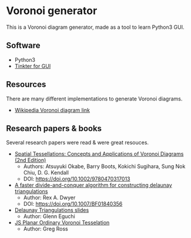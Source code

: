 # Voronoi generator

This is a Voronoi diagram generator, made as a tool to learn Python3 GUI.

## Software

- Python3
- [Tinkter for GUI](http://tkdocs.com/)

## Resources

There are many different implementations to generate Voronoi diagrams.

- [Wikipedia Voronoi diagram link](https://en.wikipedia.org/wiki/Voronoi_diagram)


## Research papers & books

Several research papers were read & were great resouces.

- [Spatial Tessellations: Concepts and Applications of Voronoi Diagrams (2nd Edition)](https://onlinelibrary.wiley.com/doi/book/10.1002/9780470317013)
  - Authors: Atsuyuki Okabe, Barry Boots, Kokichi Sugihara, Sung Nok Chiu, D. G. Kendall
  - DOI: https://doi.org/10.1002/9780470317013
- [A faster divide-and-conquer algorithm for constructing delaunay triangulations](https://link.springer.com/article/10.1007/BF01840356)
  - Author: Rex A. Dwyer
  - DOI: https://doi.org/10.1007/BF01840356
- [Delaunay Triangulations slides](http://web.mit.edu/alexmv/Public/6.850-lectures/lecture09.pdf)
  - Author: Glenn Eguchi
- [JS Planar Ordinary Voronoi Tesselation](https://code.google.com/archive/p/javascript-voronoi/)
  - Author: Greg Ross
